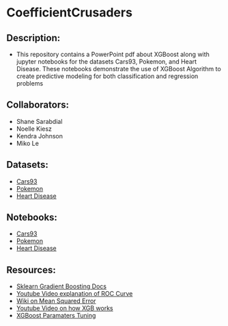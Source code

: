 # CoefficientCrusaders

## Description:
- This repository contains a PowerPoint pdf about XGBoost along with jupyter notebooks for the datasets Cars93, Pokemon, and Heart Disease. These notebooks demonstrate the use of XGBoost Algorithm to create predictive modeling for both classification and regression problems
## Collaborators:
- Shane Sarabdial
- Noelle Kiesz
- Kendra Johnson
- Miko Le

## Datasets:
- [Cars93](https://www.kaggle.com/datasets/anand0427/cars93)
- [Pokemon](https://www.kaggle.com/datasets/abcsds/pokemon)
- [Heart Disease](https://www.kaggle.com/datasets/kamilpytlak/personal-key-indicators-of-heart-disease)

## Notebooks:
- [Cars93](https://github.com/shane-sarabdial/CoefficientCrusaders/blob/main/notebooks/Kendra_XGBoost_Cars.ipynb)
- [Pokemon](https://github.com/shane-sarabdial/CoefficientCrusaders/blob/main/notebooks/pokemon.ipynb)
- [Heart Disease](https://github.com/shane-sarabdial/CoefficientCrusaders/blob/main/notebooks/heart.ipynb)

## Resources:
- [Sklearn Gradient Boosting Docs](https://scikit-learn.org/stable/modules/generated/sklearn.ensemble.GradientBoostingClassifier.html)
- [Youtube Video explanation of ROC Curve](https://www.youtube.com/watch?v=SHM_GgNI4fY)
- [Wiki on Mean Squared Error](https://en.wikipedia.org/wiki/Mean_squared_error)
- [Youtube Video on how XGB works](https://www.youtube.com/watch?v=OQKQHNCVf5k&t=239s)
- [XGBoost Paramaters Tuning](https://www.analyticsvidhya.com/blog/2016/03/complete-guide-parameter-tuning-xgboost-with-codes-python/)

